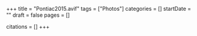 +++
title = "Pontiac2015.avif"
tags = ["Photos"]
categories = []
startDate = ""
draft = false
pages = []

citations = []
+++
